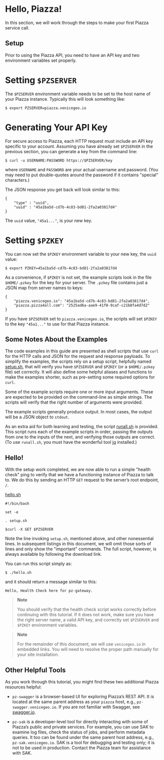 # Hello, Piazza!

In this section, we will work through the steps to make your first
Piazza service call.

## Setup

Prior to using the Piazza API, you need to have an API key and two
environment variables set properly.

# Setting `$PZSERVER`

The `$PZSERVER` environment variable needs to be set to the host name of
your Piazza instance. Typically this will look something like:

    $ export PZSERVER=piazza.venicegeo.io

# Generating Your API Key

For secure access to Piazza, each HTTP request must include an API key
specific to your account. Assuming you have already set `$PZSERVER` in
the previous section, you can generate a key from the command line:

    $ curl -u USERNAME:PASSWORD https://$PZSERVER/key

where `USERNAME` and `PASSWORD` are your actual username and password.
(You may need to put double-quotes around the password if it contains
"special" characters.)

The JSON response you get back will look similar to this:

    {
        "type" : "uuid",
        "uuid" : "45a1ba5d-cd7b-4c83-bd81-2fa2a03817d4"
    }

The `uuid` value, `"45a1..."`, is your new key.

# Setting `$PZKEY`

You can now set the `$PZKEY` environment variable to your new key, the
`uuid` value:

    $ export PZKEY=45a1ba5d-cd7b-4c83-bd81-2fa2a03817d4

As a convenience, if `$PZKEY` is not set, the example scripts look in
the file `$HOME/.pzkey` for the key for your server. The `.pzkey` file
contains just a JSON map from server names to keys:

    {
        "piazza.venicegeo.io": "45a1ba5d-cd7b-4c83-bd81-2fa2a03817d4",
        "piazza.pizza4all.com": "2525ad6a-aae9-41f0-9caf-c21b8fa4d7d2"
    }

If you have `$PZSERVER` set to `piazza.venicegeo.io`, the scripts will
set `$PZKEY` to the key `"45a1..."` to use for that Piazza instance.

## Some Notes About the Examples

The code examples in this guide are presented as shell scripts that use
`curl` for the HTTP calls and JSON for the request and response
payloads. To simplify the examples, the scripts rely on a setup script,
helpfully named [setup.sh](scripts/setup.sh), that will verify you have
`$PZSERVER` and `$PZKEY` (or a `$HOME/.pzkey` file) set correctly. It
will also define some helpful aliases and functions to make the examples
shorter, such as pre-setting some required options for `curl`.

Some of the example scripts require one or more input arguments. These
are expected to be provided on the command-line as simple strings. The
scripts will verify that the right number of arguments were provided.

The example scripts generally produce output. In most cases, the output
will be a JSON object to `stdout`.

As an extra aid for both learning and testing, the script
[runall.sh](scripts/runall.sh) is provided. This script runs each of the
example scripts in order, passing the outputs from one to the inputs of
the next, and verifying those outputs are correct. (To use `runall.sh`,
you must have the wonderful tool [jq](https://stedolan.github.io/jq/)
installed.)

## Hello!

With the setup work completed, we are now able to run a simple "health
check" ping to verify that we have a functioning instance of Piazza to
talk to. We do this by sending an HTTP `GET` request to the server’s
root endpoint, `/`.

[hello.sh](scripts/hello.sh)

    #!/bin/bash

    set -e

    . setup.sh

    $curl -X GET $PZSERVER

Note the line invoking `setup.sh`, mentioned above, and other
nonessential lines. In subsequent listings in this document, we will
omit those sorts of lines and only show the "important" commands. The
full script, however, is always available by following the download
link.

You can run this script simply as:

    $ ./hello.sh

and it should return a message similar to this:

    Hello, Health Check here for pz-gateway.

> **Note**
>
> You should verify that the health check script works correctly before
> continuing with this tutorial. If it does not work, make sure you have
> the right server name, a valid API key, and correctly set `$PZSERVER`
> and `$PZKEY` environment variables.

> **Note**
>
> For the remainder of this document, we will use `venicegeo.io` in
> embedded links. You will need to resolve the proper path manually for
> your site installation.

## Other Helpful Tools

As you work through this tutorial, you might find these two additional
Piazza resources helpful:

-   `pz-swagger` is a browser-based UI for exploring Piazza’s REST API.
    It is located at the same parent address as your `piazza` host,
    e.g., `pz-swagger.venicegeo.io`. If you are not familiar with
    Swagger, see [swagger.io](http://swagger.io).

-   `pz-sak` is a developer-level tool for directly interacting with
    some of Piazza’s public and private services. For example, you can
    use SAK to examine log files, check the status of jobs, and perform
    metadata queries. It too can be found under the same parent host
    address, e.g., `pz-sak.venicegeo.io`. SAK is a tool for debugging
    and testing only; it is not to be used in production. Contact the
    Piazza team for assistance with SAK.


